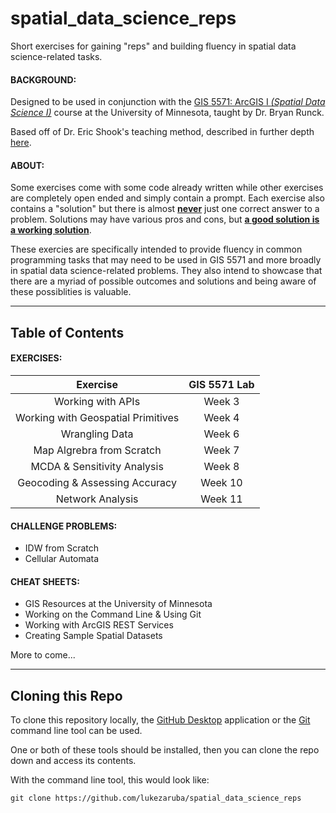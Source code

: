 # spatial_data_science_reps
Short exercises for gaining "reps" and building fluency in spatial data science-related tasks.

#### BACKGROUND:
Designed to be used in conjunction with the [GIS 5571: ArcGIS I *(Spatial Data Science I)*](https://github.com/runck014/spatial_data_science_course) course at the University of Minnesota, taught by Dr. Bryan Runck.

Based off of Dr. Eric Shook's teaching method, described in further depth [here](https://globetogates.substack.com/p/reps-a-teaching-method-for-basic).

#### ABOUT:
Some exercises come with some code already written while other exercises are completely open ended and simply contain a prompt. Each exercise also contains a "solution" but there is almost <ins>**never**</ins> just one correct answer to a problem. Solutions may have various pros and cons, but <ins>**a good solution is a working solution**</ins>.

These exercies are specifically intended to provide fluency in common programming tasks that may need to be used in GIS 5571 and more broadly in spatial data science-related problems. They also intend to showcase that there are a myriad of possible outcomes and solutions and being aware of these possiblities is valuable.

---

## Table of Contents

#### EXERCISES:
| Exercise | GIS 5571 Lab |
| :------: | :-------------: |
| Working with APIs | Week 3 |
| Working with Geospatial Primitives | Week 4 |
| Wrangling Data | Week 6 |
| Map Algrebra from Scratch | Week 7 |
| MCDA & Sensitivity Analysis | Week 8 |
| Geocoding & Assessing Accuracy | Week 10 |
| Network Analysis | Week 11 |

#### CHALLENGE PROBLEMS:
- IDW from Scratch
- Cellular Automata

#### CHEAT SHEETS:
- GIS Resources at the University of Minnesota
- Working on the Command Line & Using Git
- Working with ArcGIS REST Services
- Creating Sample Spatial Datasets

More to come...

---

## Cloning this Repo

To clone this repository locally, the [GitHub Desktop](https://desktop.github.com/) application or the [Git](https://git-scm.com/downloads) command line tool can be used.

One or both of these tools should be installed, then you can clone the repo down and access its contents.

With the command line tool, this would look like:
```
git clone https://github.com/lukezaruba/spatial_data_science_reps
```
